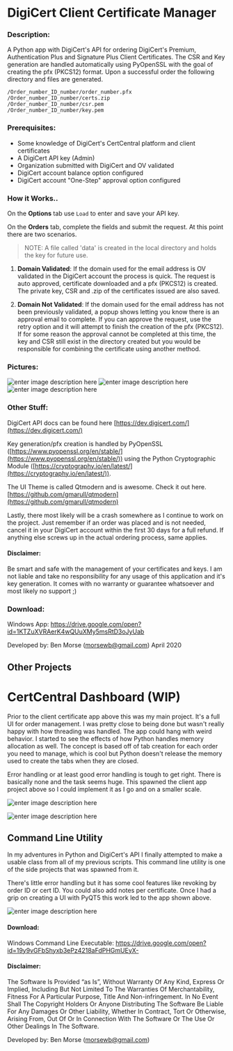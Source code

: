 
# DigiCert Client Certificate Manager

### Description:
A Python app with DigiCert's API for ordering DigiCert's Premium, Authentication Plus and Signature Plus Client Certificates. The CSR and Key generation are handled automatically using PyOpenSSL with the goal of creating the pfx (PKCS12) format. Upon a successful order the following directory and files are generated. 

    /Order_number_ID_number/order_number.pfx
    /Order_number_ID_number/certs.zip
    /Order_number_ID_number/csr.pem
    /Order_number_ID_number/key.pem

### Prerequisites:

 - Some knowledge of DigiCert's CertCentral platform and client certificates
 - A DigiCert API key (Admin)
 - Organization submitted with DigiCert and OV validated
 - DigiCert account balance option configured 
 - DigiCert account "One-Step" approval option configured 

### How it Works..
On the **Options** tab use `Load` to enter and save your API key. 

On the **Orders** tab, complete the fields and submit the request. At this point there are two scenarios. 
>NOTE: A file called 'data' is created in the local directory and holds the key for future use.

1) **Domain Validated**: If the domain used for the email address is OV validated in the DigiCert account the process is quick. The request is auto approved, certificate downloaded and a pfx (PKCS12) is created. The private key, CSR and .zip of the certificates issued are also saved. 

2) **Domain Not Validated**: If the domain used for the email address has not been previously validated, a popup shows letting you know there is an approval email to complete. If you can approve the request, use the retry option and it will attempt to finish the creation of the pfx (PKCS12). If for some reason the approval cannot be completed at this time, the key and CSR still exist in the directory created but you would be responsible for combining the certificate using another method. 

### Pictures:
 ![enter image description here](https://i.ibb.co/NN11x5r/ccm-v2-c2jy-IZTJTs.jpg)  ![enter image description here](https://i.ibb.co/HzjhmGT/ccm-v2-LOAEp1r-Pj-I.jpg)  ![enter image description here](https://i.ibb.co/vd872Xn/ccm-v2-s-Q7ub-Al-Ax-M.jpg) 

### Other Stuff:

DigiCert API docs can be found here [https://dev.digicert.com/](https://dev.digicert.com/)

Key generation/pfx creation is handled by PyOpenSSL ([https://www.pyopenssl.org/en/stable/](https://www.pyopenssl.org/en/stable/)) using the Python Cryptographic Module ([https://cryptography.io/en/latest/](https://cryptography.io/en/latest/)). 

The UI Theme is called Qtmodern and is awesome. Check it out here. [https://github.com/gmarull/qtmodern](https://github.com/gmarull/qtmodern)

Lastly, there most likely will be a crash somewhere as I continue to work on the project. Just remember if an order was placed and is not needed, cancel it in your DigiCert account within the first 30 days for a full refund. If anything else screws up in the actual ordering process, same applies.
#### Disclaimer:
Be smart and safe with the management of your certificates and keys. I am not liable and take no responsibility for any usage of this application and it's key generation. It comes with no warranty or guarantee whatsoever and most likely no support ;)

### Download: 
Windows App: https://drive.google.com/open?id=1KTZuXVRAerK4wQUuXMy5msRtD3oJyUab

Developed by: Ben Morse (morsewb@gmail.com)
April 2020



## Other Projects


# CertCentral Dashboard (WIP)
Prior to the client certificate app above this was my main project. It's a full UI for order management. I was pretty close to being done but wasn't really happy with how threading was handled. The app could hang with weird behavior. I started to see the effects of how Python handles memory allocation as well. The concept is based off of tab creation for each order you need to manage, which is cool but Python doesn't release the memory used to create the tabs when they are closed. 

Error handling or at least good error handling is tough to get right. There is basically none and the task seems huge. This spawned the client app project above so I could implement it as I go and on a smaller scale. 

![enter image description here](https://i.ibb.co/5xX23Xv/dash.jpg)

![enter image description here](https://i.ibb.co/J503bhd/dash2.jpg)

## Command Line Utility
In my adventures in Python and DigiCert's API I finally attempted to make a usable class from all of my previous scripts. This command line utility is one of the side projects that was spawned from it.

There's little error handling but it has some cool features like revoking by order ID or cert ID. You could also add notes per certificate. Once I had a grip on creating a UI with PyQT5 this work led to the app shown above. 

![enter image description here](https://i.ibb.co/zrLjk5q/cmd-line.jpg)

#### Download:
Windows Command Line Executable: https://drive.google.com/open?id=19y9vGFbShyxb3ePz4218aFdPHGmUEyX-

#### Disclaimer:

The Software Is Provided “as Is”, Without Warranty Of Any Kind, Express Or Implied, Including But Not Limited To The Warranties Of Merchantability, Fitness For A Particular Purpose, Title And Non-infringement. In No Event Shall The Copyright Holders Or Anyone Distributing The Software Be Liable For Any Damages Or Other Liability, Whether In Contract, Tort Or Otherwise, Arising From, Out Of Or In Connection With The Software Or The Use Or Other Dealings In The Software.


Developed by: Ben Morse ([morsewb@gmail.com](mailto:morsewb@gmail.com))

